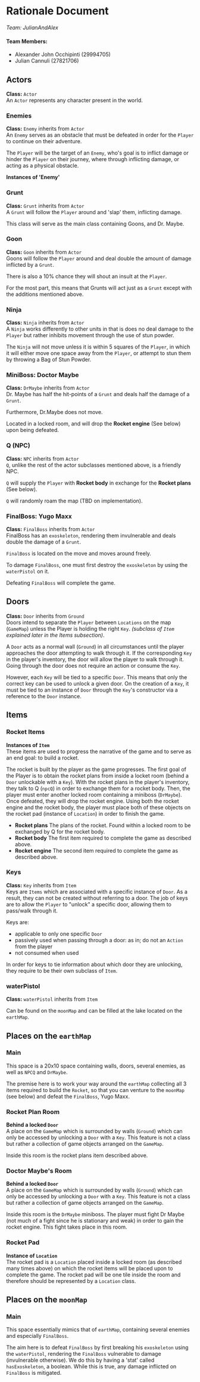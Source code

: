 # Rationale Document
_Team: JulianAndAlex_

#### Team Members:
- Alexander John Occhipinti (29994705)
- Julian Cannuli (27821706)

## Actors

**Class:** `Actor`<br>
An `Actor` represents any character present in the world.

### Enemies

**Class:** `Enemy` inherits from `Actor`<br>
An `Enemy` serves as an obstacle that must be defeated in order for the `Player` to continue on their adventure.<br>

The `Player` will be the target of an `Enemy`, who's goal is to inflict damage or hinder the `Player` on their journey, where through inflicting damage, or acting as a physical obstacle.<br>

**Instances of 'Enemy'** <br>

### Grunt
**Class:** `Grunt` inherits from `Actor`<br>
A `Grunt` will follow the `Player` around and 'slap' them, inflicting damage.<br>

This class will serve as the main class containing Goons, and Dr. Maybe.<br>

### Goon
**Class:** `Goon` inherits from `Actor`<br>
Goons will follow the `Player` around and deal double the amount of damage inflicted by a `Grunt`.<br>

There is also a 10% chance they will shout an insult at the `Player`.<br>

For the most part, this means that Grunts will act just as a `Grunt` except with the additions mentioned above.<br>

### Ninja
**Class:** `Ninja` inherits from `Actor`<br>
A `Ninja` works differently to other units in that is does no deal damage to the `Player` but rather inhibits movement through the use of stun powder.<br>

The `Ninja` will not move unless it is within 5 squares of the `Player`, in which it will either move one space away from the `Player`, or attempt to stun them by throwing a Bag of Stun Powder.<br>

### MiniBoss: Doctor Maybe
**Class:** `DrMaybe` inherits from `Actor`<br>
Dr. Maybe has half the hit-points of a `Grunt` and deals half the damage of a `Grunt`.<br>

Furthermore, Dr.Maybe does not move.<br>

Located in a locked room, and will drop the **Rocket engine** (See below) upon being defeated. <br>

### Q (NPC)
**Class:** `NPC` inherits from `Actor`<br>
`Q`, unlike the rest of the actor subclasses mentioned above, is a friendly NPC.<br>

`Q` will supply the `Player` with **Rocket body** in exchange for the **Rocket plans** (See below).<br>

`Q` will randomly roam the map (TBD on implementation).<br>

### FinalBoss: Yugo Maxx
**Class:** `FinalBoss` inherits from `Actor`<br>
FinalBoss has an `exoskeleton`, rendering them invulnerable and deals double the damage of a `Grunt`.<br>

`FinalBoss` is located on the move and moves around freely.<br>

To damage `FinalBoss`, one must first destroy the `exoskeleton` by using the `waterPistol` on it.

Defeating `FinalBoss` will complete the game.

## Doors

**Class:** `Door` inherits from `Ground`<br>
Doors intend to separate the `Player` between `Locations` on the map (`GameMap`) unless the Player is holding the right `Key`. _(subclass of `Item` explained later in the Items subsection)_.<br>

A `Door` acts as a normal wall (`Ground`) in all circumstances until the player approaches the door attempting to walk through it. If the corresponding `Key` in the player's inventory, the door will allow the player to walk through it. Going through the door does not require an action or consume the `Key`.<br>

However, each `Key` will be tied to a specific `Door`. This means that only the correct key can be used to unlock a given door. On the creation of a ``Key``, it must be tied to an instance of `Door` through the `Key`'s constructor via a reference to the `Door` instance.
<br>
## Items

### Rocket Items
**Instances of `Item`** <br>
These items are used to progress the narrative of the game and to serve as an end goal: to build a rocket.

The rocket is built by the player as the game progresses. The first goal of the Player is to obtain the rocket plans from inside a locket room (behind a `Door` unlockable with a `Key`). With the rocket plans in the player's inventory, they talk to Q (`npcQ`) in order to exchange them for a rocket body. Then, the player must enter another locked room containing a miniboss (`DrMaybe`). Once defeated, they will drop the rocket engine. Using both the rocket engine and the rocket body, the player must place both of these objects on the rocket pad (instance of `Location`) in order to finish the game.

- **Rocket plans**
  The plans of the rocket. Found within a locked room to be exchanged by Q for the rocket body.
- **Rocket body**
  The first item required to complete the game as described above.
- **Rocket engine**
  The second item required to complete the game as described above.

### Keys
**Class:** `Key` inherits from `Item`<br>
Keys are `Items` which are associated with a specific instance of `Door`. As a result, they can not be created without referring to a door. The job of keys are to allow the `Player` to "unlock" a specific door, allowing them to pass/walk through it.<br>

Keys are:
- applicable to only one specific `Door`
- passively used when passing through a door: as in;  do not an `Action` from the player
- not consumed when used

In order for keys to tie information about which door they are unlocking, they require to be their own subclass of `Item`.

### waterPistol
**Class:** `waterPistol` inherits from `Item`

Can be found on the `moonMap` and can be filled at the lake located on the `earthMap`.
<br>
## Places on the `earthMap`
### Main
This space is a 20x10 space containing walls, doors, several enemies, as well as `NPCQ` and `DrMaybe`.

The premise here is to work your way around the `earthMap` collecting all 3 items required to build the `Rocket`, so that you can venture to the `moonMap` (see below) and defeat the `FinalBoss`, Yugo Maxx.

### Rocket Plan Room
**Behind a locked `Door`**<br>
A place on the `GameMap` which is surrounded by walls (`Ground`) which can only be accessed by unlocking a `Door` with a `Key`. This feature is not a class but rather a collection of game objects arranged on the `GameMap`.

Inside this room is the rocket plans item described above.
### Doctor Maybe's Room
**Behind a locked `Door`**<br>
A place on the `GameMap` which is surrounded by walls (`Ground`) which can only be accessed by unlocking a `Door` with a `Key`. This feature is not a class but rather a collection of game objects arranged on the `GameMap`.

Inside this room is the `DrMaybe` miniboss. The player must fight Dr Maybe (not much of a fight since he is stationary and weak) in order to gain the rocket engine. This fight takes place in this room.
### Rocket Pad
**Instance of `Location`** <br>
The rocket pad is a `Location` placed inside a locked room (as described many times above) on which the rocket items will be placed upon to complete the game. The rocket pad will be one tile inside the room and therefore should be represented by a `Location` class.
## Places on the `moonMap`

### Main
This space essentially mimics that of `earthMap`, containing several enemies and especially `FinalBoss`.

The aim here is to defeat `FinalBoss` by first breaking his `exoskeleton` using the `waterPistol`, rendering the `FinalBoss` vulnerable to damage (invulnerable otherwise). We do this by having a 'stat' called `hasExoskeleton`, a boolean. While this is true, any damage inflicted on `FinalBoss` is mitigated.
